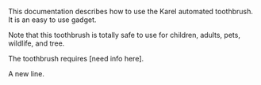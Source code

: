 
This documentation describes how to use the Karel automated toothbrush. It is an easy to use gadget.

Note that this toothbrush is totally safe to use for children, adults, pets, wildlife, and tree.


The toothbrush requires [need info here].

A new line.

